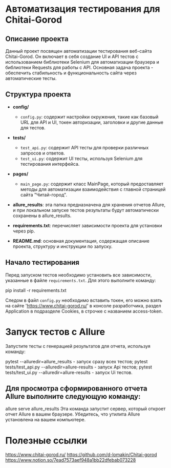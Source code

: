 # Автоматизация тестирования для Chitai-Gorod

## Описание проекта

Данный проект посвящен автоматизации тестирования веб-сайта Chitai-Gorod. Он включает в себя создание UI и API тестов с использованием библиотеки Selenium для автоматизации браузера и библиотеки Requests для работы с API. Основная задача проекта - обеспечить стабильность и функциональность сайта через автоматические тесты.

## Структура проекта

- **config/**
  - `config.py`: содержит настройки окружения, такие как базовый URL для API и UI, токен авторизации, заголовки и другие данные для тестов.
  
- **tests/**
  - `test_api.py`: содержит API тесты для проверки различных запросов и ответов.
  - `test_ui.py`: содержит UI тесты, используя Selenium для тестирования интерфейса.

- **pages/**
  - `main_page.py`: содержит класс MainPage, который предоставляет методы для автоматизации взаимодействия с главной страницей сайта "Читай-город".

- **allure_results**: эта папка предназначена для хранения отчетов Allure, и при локальном запуске тестов результаты будут автоматически сохранены в allure_results.

- **requirements.txt**: перечисляет зависимости проекта для установки через pip.

- **README.md**: основная документация, содержащая описание проекта, структуру и инструкции по запуску.

## Начало тестирования

Перед запуском тестов необходимо установить все зависимости, указанные в файле `requirements.txt`. Для этого выполните команду:

pip install -r requirements.txt

Следом в файл `config.py` необходимо вставить токен, его можно взять на сайте 'https://www.chitai-gorod.ru/' в консоле разработчика, раздел Application в подразделе Cookies, в строчке с названием access-token.

# Запуск тестов с Allure

Запустите тесты с генерацией результатов для отчета, используя команду:

pytest --alluredir=allure_results - запуск сразу всех тестов;
pytest tests/test_api.py --alluredir=allure-results - запуск Api тестов;
pytest tests/test_ui.py --alluredir=allure-results - запуск Ui тестов.

## Для просмотра сформированного отчета Allure выполните следующую команду:

allure serve allure_results
Эта команда запустит сервер, который откроет отчет Allure в вашем браузере. Убедитесь, что утилита Allure установлена на вашем компьютере.

# Полезные ссылки 
https://www.chitai-gorod.ru/
https://github.com/d-lomakin/Chitai-gorod
https://www.notion.so/7ead7573aef948a1bb22dfebab073228
